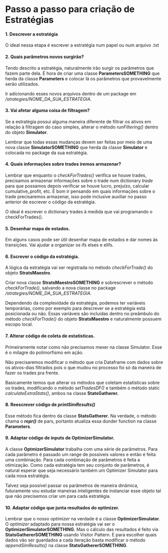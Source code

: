 # Passo a passo para criação de Estratégias


#### 1. Descrever a estratégia

O ideal nessa etapa é escrever a estratégia num papel ou num arquivo .txt


#### 2. Quais parâmetros novos surgirão?

Tendo descrito a estratégia, naturalmente irão surgir os parâmetros que fazem parte dela. É hora de criar uma classe **ParametersSOMETHING** que herda da classe **Parameters** e colocar lá os parâmetros que provavelmente serão utilizados.

Ir adicionando esses novos arquivos dentro de um package em */strategies/NOME_DA_SUA_ESTRATEGIA*.


#### 3. Vai afetar alguma coisa de filtragem?

Se a estratégia possui alguma maneira diferente de filtrar os ativos em relação à filtragem do caso simples, alterar o método *runFiltering()* dentro do objeto **Simulator**.

Lembrar que todas essas mudanças devem ser feitas por meio de uma nova classe **SimulatorSOMETHING** que herda da classe **Simulator** e colocada no package da sua estratégia.


#### 4. Quais informações sobre trades iremos armazenar?

Lembrar que enquanto o *checkForTrades()* verifica se houve trades, precisamos armazenar informações sobre o trade num dictionary *trade* para que possamos depois verificar se houve lucro, prejuízo, calcular cumulative_profit, etc. É bom ir pensando em quais informações sobre o trade precisaremos armazenar, isso pode inclusive auxiliar no passo anterior de escrever o código da estratégia.

O ideal é escrever o dictionary trades à medida que vai programando o checkForTrades().


#### 5. Desenhar mapa de estados.

Em alguns casos pode ser útil desenhar mapa de estados e dar nomes às transições. Vai ajudar a organizar os ifs elses e elifs.

#### 6. Escrever o código da estratégia.

A lógica da estratégia vai ser registrada no método *checkForTrade()* do objeto **StratsMaestro**.

Criar nova classe **StratsMaestroSOMETHING** e sobrescrever o método *checkForTrade()*, salvando a nova classe no package */strategies/NOME_DA_SUA_ESTRATEGIA*.

Dependendo da complexidade da estratégia, podemos ter variáveis temporárias, como por exemplo para descrever se a estratégia está posicionada ou não. Essas variáveis são incluidas dentro no preâmbulo do método *checkForTrade()* do objeto **StratsMaestro** e naturalmente possuem escopo local.


#### 7. Alterar código de coleta de estatísticas.

Primeiramente notar como não precisamos mexer na classe Simulator. Esse é o milagre do polimorfismo em ação.

Não precisaremos modificar o método que cria Dataframe com dados sobre os ativos-dias filtrados pois o que mudou no processo foi só da maneira de fazer os trades pra frente.

Basicamente temos que alterar os métodos que coletam estatísticas sobre os trades, modificando o método *setTradesDF()* e também o método static *calculateExtraStats()*, ambos na classe **StatsGatherer.**


#### 8. Reescrever código de *printSimResults()*

Esse método fica dentro da classe **StatsGatherer**. Na verdade, o método chama o *__repr()__* de pars, portanto atualiza essa dunder function na classe **Parameters**. 


#### 9. Adaptar código de inputs de **OptimizerSimulator**.

A classe **OptmizerSimulator** trabalha com uma série de parâmetros. Para cada parâmetro é passado um range de possíveis valores e então é feita uma combinação. Para cada combinação de parâmetros é feita a otimização. Como cada estratégia tem seu conjunto de parâmetros, é natural esperar que seja necessário também um Optimizer Simulator para cada nova estratégia.

Talvez seja possível passar os parâmetros de maneira dinâmica, futuramente vou estudar maneiras inteligentes de instanciar esse objeto tal que não precisemos criar um para cada estratégia.


#### 10. Adaptar código que junta resultados do optimizer.

Lembrar que o nosso *optimizer* na verdade é a classe **OptimizerSimulator**. O *optimizer* adaptado para nossa estratégia vai ser o **OptimizerSimulatorSOMETHING**. Mas o cálculo das resultados é feito via **StatsGathererSOMETHING** usando Visitor Pattern. E para escolher quais dados vão ser guardados a cada iteração basta modificar o método *appendSimResults()* na classe **StatsGathererSOMETHING**. 